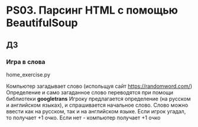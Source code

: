 # PS03. Парсинг HTML с помощью BeautifulSoup
## ДЗ
### Игра в слова
home_exercise.py

Компьютер загадывает слово (испольщуя сайт https://randomword.com/)
Определение и само загаданное слово переводятся при помощи библиотеки  **googletrans**
Игроку предлагается определение (на русском и английском языках), и спрашивается начальное слово. 
Слово можно ввести как на русском, так и на английском языке.
Если игрок угадал, то получает +1 очко. Если нет - компьютер получает +1 очко
